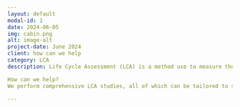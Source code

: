 ```yaml
---
layout: default
modal-id: 1
date: 2024-06-05
img: cabin.png
alt: image-alt
project-date: June 2024
client: how can we help
category: LCA
description: Life Cycle Assessment (LCA) is a method use to measure the environmental impacts of a product, process or a service over its life cycle. A LCA considers the entire life cycle from raw material extraction to end-of-life disposal, quantifing energy consumptions, carbon emissions, water use and waste providing comprehensive insights to inform the organisation on potential improvements in achieving sustainability.

How can we help?
We perform comprehensive LCA studies, all of which can be tailored to suit your specific needs and objectives to steer your business towards sustainable practices and products.

---
```

